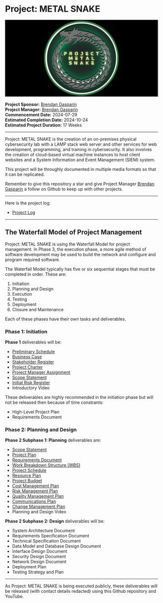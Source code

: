  # Project: METAL SNAKE 
 
 <img src="./images/Project-METAL-SNAKE-logo-github-cover.png" alt="Project METAL SNAKE logo" />  

**Project Sponsor:** [Brendan Gasparin](https://linktr.ee/brendangasparin)  
**Project Manager:** [Brendan Gasparin](https://linktr.ee/brendangasparin)  
**Commencement Date:** 2024-07-29  
**Estimated Completion Date:** 2024-10-24  
**Estimated Project Duration:** 17 Weeks  

---

Project: METAL SNAKE is the creation of an on-premises physical cybersecurity lab with a LAMP stack web server and other services for web development, programming, and training in cybersecurity. It also involves the creation of cloud-based virtual machine instances to host client websites and a System Information and Event Management (SIEM) system.  

This project will be throughly documented in multiple media formats so that it can be replicated.  

Remember to give this repository a star and give Project Manager [Brendan Gasparin](https://github.com/brendangasparin) a follow on Github to keep up with other projects.  

---

Here is the project log:
- [Project Log](./project-log/log.md)  

---

## The Waterfall Model of Project Management

Project: METAL SNAKE is using the Waterfall Model for project management. In Phase 3, the execution phase, a more agile method of software development may be used to build the network and configure and program required software.  

The Waterfall Model typically has five or six sequential stages that must be completed in order. These are:  

1. Initiation  
2. Planning and Design  
3. Execution  
4. Testing  
5. Deployment  
6. Closure and Maintenance  

Each of these phases have their own tasks and deliverables.  

### Phase 1: Initiation  

**Phase 1** deliverables will be: 
- [Preliminary Schedule](./docs/phase-1.0/METAL-SNAKE-Preliminary-Schedule.pdf)
- [Business Case](../docs/phase-1.0/METAL-SNAKE-Business-Case.pdf)  
- [Stakeholder Register](./docs/phase-1.0/METAL-SNAKE-Stakeholder-Register.pdf)  
- [Project Charter](../docs/phase-1.0/METAL-SNAKE-Project-Charter.pdf)  
- [Project Manager Assignment](./docs/phase-1.0/METAL-SNAKE-Project-Manager-Assignment.pdf)  
- [Scope Statement](./docs/phase-1.0/METAL-SNAKE-Scope-Statement.pdf)  
- [Initial Risk Register](./docs/phase-1.0/METAL-SNAKE-Risk-Register.pdf)  
- Introductory Video  

These deliverables are highly recommended in the initiation phase but will not be released then because of time constrants:  
- High-Level Project Plan  
- Requirements Document  

### Phase 2: Planning and Design  

**Phase 2 Subphase 1: Planning** deliverables are:  
 
- [Scope Statement](../docs/phase-2.0/METAL-SNAKE-Scope-Statement.pdf)  
- [Project Plan](../docs/phase-2.0/METAL-SNAKE-Project-Plan.pdf)  
- [Requirements Document](../docs/phase-2.0/METAL-SNAKE-Requirements-Document.pdf)  
- [Work Breakdown Structure (WBS)](../docs/phase-2.0/METAL-SNAKE-Work-Breakdown-Structure-(WBS).pdf)  
- [Project Schedule](../docs/phase-2.0/METAL-SNAKE-Project-Schedule.pdf)  
- [Resource Plan](../docs/phase-2.0/METAL-SNAKE-Resource-Plan.pdf)  
- [Project Budget](../docs/phase-2.0/METAL-SNAKE-Project-Budget.pdf)  
- [Cost Management Plan](../docs/phase-2.0/METAL-SNAKE-Cost-Management-Plan.pdf)  
- [Risk Management Plan](../docs/phase-2.0/METAL-SNAKE-Risk-Management-Plan.pdf)  
- [Quality Management Plan](../docs/phase-2.0/METAL-SNAKE-Quality-Management-Plan.pdf)  
- [Communications Plan](../docs/phase-2.0/METAL-SNAKE-Communications-Plan.pdf)  
- [Change Management Plan](../docs/phase-2.0/METAL-SNAKE-Change-Management-Plan.pdf)  
- Planning and Design Video  

**Phase 2 Subphase 2: Design** deliverables will be:  

- System Architecture Document  
- Requirements Specification Document  
- Technical Specification Document  
- Data Model and Database Design Document  
- Interface Design Document  
- Security Design Document  
- Network Design Document  
- Deployment Plan  
- Testing Strategy and Plan  

---

As Project: METAL SNAKE is being executed publicly, these deliverables will be released (with contact details redacted) using this Github repository and YouTube.  